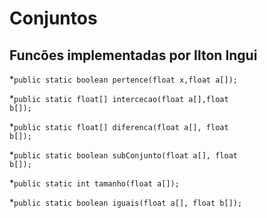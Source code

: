# Conjuntos

## Funcões implementadas por <b>Ilton Ingui</b>


*<code>public static boolean pertence(float x,float a[]);</code>


*<code>public static float[] intercecao(float a[],float b[]);</code>


*<code>public static float[] diferenca(float a[], float b[]);</code>


*<code>public static boolean subConjunto(float a[], float b[]);</code>


*<code>public static int tamanho(float a[]);</code>


*<code>public static boolean iguais(float a[], float b[]);</code>

